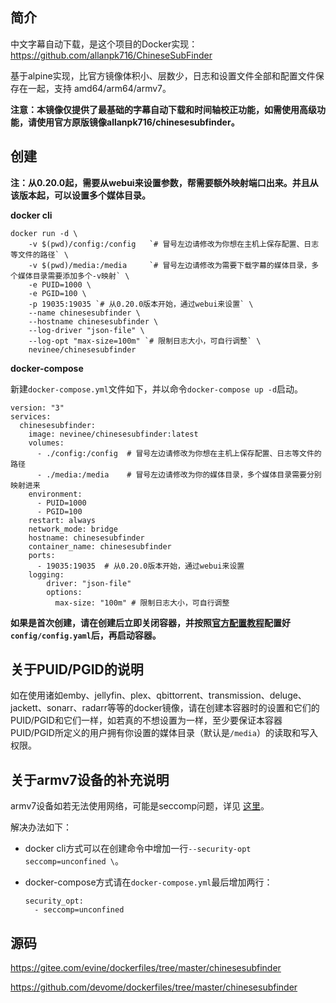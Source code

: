 ## 简介

中文字幕自动下载，是这个项目的Docker实现：https://github.com/allanpk716/ChineseSubFinder

基于alpine实现，比官方镜像体积小、层数少，日志和设置文件全部和配置文件保存在一起，支持 amd64/arm64/armv7。

**注意：本镜像仅提供了最基础的字幕自动下载和时间轴校正功能，如需使用高级功能，请使用官方原版镜像allanpk716/chinesesubfinder。**

## 创建

**注：从0.20.0起，需要从webui来设置参数，帮需要额外映射端口出来。并且从该版本起，可以设置多个媒体目录。**

**docker cli**

```
docker run -d \
    -v $(pwd)/config:/config   `# 冒号左边请修改为你想在主机上保存配置、日志等文件的路径` \
    -v $(pwd)/media:/media     `# 冒号左边请修改为需要下载字幕的媒体目录，多个媒体目录需要添加多个-v映射` \
    -e PUID=1000 \
    -e PGID=100 \
    -p 19035:19035 `# 从0.20.0版本开始，通过webui来设置` \
    --name chinesesubfinder \
    --hostname chinesesubfinder \
    --log-driver "json-file" \
    --log-opt "max-size=100m" `# 限制日志大小，可自行调整` \
    nevinee/chinesesubfinder
```

**docker-compose**

新建`docker-compose.yml`文件如下，并以命令`docker-compose up -d`启动。

```
version: "3"
services:
  chinesesubfinder:
    image: nevinee/chinesesubfinder:latest
    volumes:
      - ./config:/config  # 冒号左边请修改为你想在主机上保存配置、日志等文件的路径
      - ./media:/media    # 冒号左边请修改为你的媒体目录，多个媒体目录需要分别映射进来
    environment:
      - PUID=1000
      - PGID=100
    restart: always
    network_mode: bridge
    hostname: chinesesubfinder
    container_name: chinesesubfinder
    ports:
      - 19035:19035  # 从0.20.0版本开始，通过webui来设置
    logging:
        driver: "json-file"
        options:
          max-size: "100m" # 限制日志大小，可自行调整
```

**如果是首次创建，请在创建后立即关闭容器，并按照[官方配置教程](https://github.com/allanpk716/ChineseSubFinder)配置好`config/config.yaml`后，再启动容器。**

## 关于PUID/PGID的说明

如在使用诸如emby、jellyfin、plex、qbittorrent、transmission、deluge、jackett、sonarr、radarr等等的docker镜像，请在创建本容器时的设置和它们的PUID/PGID和它们一样，如若真的不想设置为一样，至少要保证本容器PUID/PGID所定义的用户拥有你设置的媒体目录（默认是`/media`）的读取和写入权限。

## 关于armv7设备的补充说明

armv7设备如若无法使用网络，可能是seccomp问题，详见 [这里](https://wiki.alpinelinux.org/wiki/Release_Notes_for_Alpine_3.13.0)。

解决办法如下：

- docker cli方式可以在创建命令中增加一行`--security-opt seccomp=unconfined \`。

- docker-compose方式请在`docker-compose.yml`最后增加两行：

    ```
    security_opt:
      - seccomp=unconfined
    ```

## 源码

https://gitee.com/evine/dockerfiles/tree/master/chinesesubfinder

https://github.com/devome/dockerfiles/tree/master/chinesesubfinder
